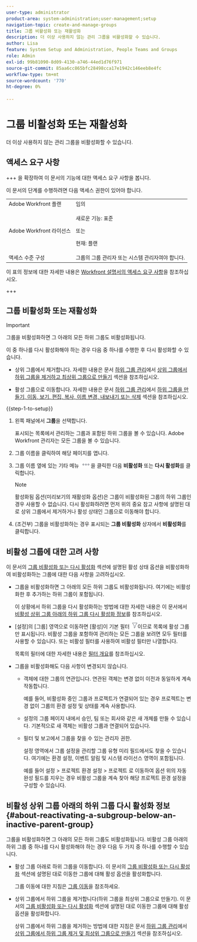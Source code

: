 ```yaml
---
user-type: administrator
product-area: system-administration;user-management;setup
navigation-topic: create-and-manage-groups
title: 그룹 비활성화 또는 재활성화
description: 더 이상 사용하지 않는 관리 그룹을 비활성화할 수 있습니다.
author: Lisa
feature: System Setup and Administration, People Teams and Groups
role: Admin
exl-id: 99b81090-8d09-4130-a746-44ed1d76f971
source-git-commit: 85aa6cc865bfc28498cca17e1942c146eeb8e4fc
workflow-type: tm+mt
source-wordcount: '770'
ht-degree: 0%

---
```


# 그룹 비활성화 또는 재활성화

<!--
If Callisto adds the <b>Is active</b> checkbox to the Details page for groups you view, add that info to Manage groups/Create and manage groups/manage-a-group and to Manage groups/Create and manage groups/view-and-manage-a-groups-details
-->

더 이상 사용하지 않는 관리 그룹을 비활성화할 수 있습니다.

## 액세스 요구 사항

+++ 을 확장하여 이 문서의 기능에 대한 액세스 요구 사항을 봅니다.

이 문서의 단계를 수행하려면 다음 액세스 권한이 있어야 합니다.

<table style="table-layout:auto"> 
 <col> 
 <col> 
 <tbody> 
  <tr> 
   <td role="rowheader">Adobe Workfront 플랜</td> 
   <td>임의</td> 
  </tr> 
  <tr> 
  <tr> 
   <td role="rowheader">Adobe Workfront 라이선스</td> 
   <td><p>새로운 기능: 표준</p>
       <p>또는</p>
       <p>현재: 플랜</p></td>
  </tr> 
  </tr> 
  <tr> 
   <td role="rowheader">액세스 수준 구성</td> 
   <td>그룹의 그룹 관리자 또는 시스템 관리자여야 합니다.</td>
  </tr> 
 </tbody> 
</table>

이 표의 정보에 대한 자세한 내용은 [Workfront 설명서의 액세스 요구 사항](/help/quicksilver/administration-and-setup/add-users/access-levels-and-object-permissions/access-level-requirements-in-documentation.md)을 참조하십시오.

+++

## 그룹 비활성화 또는 재활성화

>[!IMPORTANT]
>
>그룹을 비활성화하면 그 아래의 모든 하위 그룹도 비활성화됩니다.
>
>이 중 하나를 다시 활성화해야 하는 경우 다음 중 하나를 수행한 후 다시 활성화할 수 있습니다.
>
>* 상위 그룹에서 제거합니다. 자세한 내용은 문서 [하위 그룹 관리](../../../administration-and-setup/manage-groups/create-and-manage-subgroups/manage-subgroups.md)에서 [상위 그룹에서 하위 그룹을 제거하고 최상위 그룹으로 만들기](../../../administration-and-setup/manage-groups/create-and-manage-subgroups/manage-subgroups.md#make) 섹션을 참조하십시오.
>
>* 활성 그룹으로 이동합니다. 자세한 내용은 문서 [하위 그룹 관리](../../../administration-and-setup/manage-groups/create-and-manage-subgroups/manage-subgroups.md)에서 [하위 그룹을 만들기, 이동, 보기, 편집, 복사, 이름 변경, 내보내기 또는 삭제](../../../administration-and-setup/manage-groups/create-and-manage-subgroups/manage-subgroups.md#create) 섹션을 참조하십시오.

{{step-1-to-setup}}

1. 왼쪽 패널에서 **그룹**&#x200B;을 선택합니다.

   표시되는 목록에서 관리하는 그룹과 포함된 하위 그룹을 볼 수 있습니다. Adobe Workfront 관리자는 모든 그룹을 볼 수 있습니다.

1. 그룹 이름을 클릭하여 해당 페이지를 엽니다.

1. 그룹 이름 옆에 있는 기타 메뉴 ![기타 아이콘](assets/more-icon.png)을 클릭한 다음 **비활성화** 또는 **다시 활성화**&#x200B;를 클릭합니다.

   >[!NOTE]
   >
   >활성화됨 옵션(미리보기의 재활성화 옵션)은 그룹이 비활성화된 그룹의 하위 그룹인 경우 사용할 수 없습니다. 다시 활성화하려면 먼저 위의 중요 참고 사항에 설명된 대로 상위 그룹에서 제거하거나 활성 상태인 그룹으로 이동해야 합니다.

1. (조건부) 그룹을 비활성화하는 경우 표시되는 **그룹 비활성화** 상자에서 **비활성화**&#x200B;를 클릭합니다.

## 비활성 그룹에 대한 고려 사항

이 문서의 [그룹 비활성화 또는 다시 활성화](#View) 섹션에 설명된 활성 상태 옵션을 비활성화하여 비활성화하는 그룹에 대한 다음 사항을 고려하십시오.

* 그룹을 비활성화하면 그 아래의 모든 하위 그룹도 비활성화됩니다. 여기에는 비활성화한 후 추가하는 하위 그룹이 포함됩니다.

  이 상황에서 하위 그룹을 다시 활성화하는 방법에 대한 자세한 내용은 이 문서에서 [비활성 상위 그룹 아래의 하위 그룹 다시 활성화 정보](#about-reactivating-a-subgroup-below-an-inactive-parent-group)를 참조하십시오.

* [설정]의 [그룹] 영역으로 이동하면 [활성]이 기본 필터 ![필터 아이콘](assets/filter-nwepng.png)이므로 목록에 활성 그룹만 표시됩니다. 비활성 그룹을 포함하여 관리하는 모든 그룹을 보려면 모두 필터를 사용할 수 있습니다. 또는 비활성 필터를 사용하여 비활성 필터만 나열합니다.

  목록의 필터에 대한 자세한 내용은 [필터 개요](../../../reports-and-dashboards/reports/reporting-elements/filters-overview.md)를 참조하십시오.

* 그룹을 비활성화해도 다음 사항이 변경되지 않습니다.

   * 객체에 대한 그룹의 연관입니다. 연관된 객체는 변경 없이 이전과 동일하게 계속 작동합니다.

     예를 들어, 비활성화 중인 그룹과 프로젝트가 연결되어 있는 경우 프로젝트는 변경 없이 그룹의 환경 설정 및 상태를 계속 사용합니다.

   * 설정의 그룹 페이지 내에서 승인, 팀 또는 회사와 같은 새 개체를 만들 수 있습니다. 기본적으로 새 객체는 비활성 그룹과 연결되어 있습니다.
   * 필터 및 보고에서 그룹을 찾을 수 있는 관리자 권한.

     설정 영역에서 그룹 설정을 관리할 그룹 유형 미리 필드에서도 찾을 수 있습니다. 여기에는 환경 설정, 이벤트 알림 및 시스템 라이선스 영역이 포함됩니다.

     예를 들어 설정 > 프로젝트 환경 설정 > 프로젝트 로 이동하여 옵션 위의 자동 완성 필드를 지우는 경우 비활성 그룹을 계속 찾아 해당 프로젝트 환경 설정을 구성할 수 있습니다.

## 비활성 상위 그룹 아래의 하위 그룹 다시 활성화 정보 {#about-reactivating-a-subgroup-below-an-inactive-parent-group}

그룹을 비활성화하면 그 아래의 모든 하위 그룹도 비활성화됩니다. 비활성 그룹 아래의 하위 그룹 중 하나를 다시 활성화해야 하는 경우 다음 두 가지 중 하나를 수행할 수 있습니다.

* 활성 그룹 아래로 하위 그룹을 이동합니다. 이 문서의 [그룹 비활성화 또는 다시 활성화](#View) 섹션에 설명된 대로 이동한 그룹에 대해 활성 옵션을 활성화합니다.

  그룹 이동에 대한 지침은 [그룹 이동](../../../administration-and-setup/manage-groups/create-and-manage-groups/move-a-group.md)을 참조하세요.

* 상위 그룹에서 하위 그룹을 제거합니다(하위 그룹을 최상위 그룹으로 만들기). 이 문서의 [그룹 비활성화 또는 다시 활성화](#View) 섹션에 설명된 대로 이동한 그룹에 대해 활성 옵션을 활성화합니다.

  상위 그룹에서 하위 그룹을 제거하는 방법에 대한 지침은 문서 [하위 그룹 관리](../../../administration-and-setup/manage-groups/create-and-manage-subgroups/manage-subgroups.md)에서 [상위 그룹에서 하위 그룹 제거 및 최상위 그룹으로 만들기](../../../administration-and-setup/manage-groups/create-and-manage-subgroups/manage-subgroups.md#make) 섹션을 참조하십시오.
